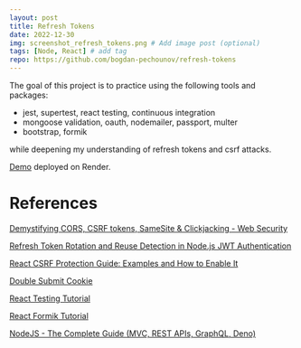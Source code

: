 ```yaml
---
layout: post
title: Refresh Tokens
date: 2022-12-30
img: screenshot_refresh_tokens.png # Add image post (optional)
tags: [Node, React] # add tag
repo: https://github.com/bogdan-pechounov/refresh-tokens
---
```


The goal of this project is to practice using the following tools and packages:
- jest, supertest, react testing, continuous integration
- mongoose validation, oauth, nodemailer, passport, multer  
- bootstrap, formik

while deepening my understanding of refresh tokens and csrf attacks.

[Demo](https://refresh-tokens-app.onrender.com/) deployed on Render.

# References
[Demystifying CORS, CSRF tokens, SameSite & Clickjacking - Web Security](https://michaelzanggl.com/articles/web-security-cors-csrf-samesite/)

[Refresh Token Rotation and Reuse Detection in Node.js JWT Authentication](https://www.youtube.com/watch?v=s-4k5TcGKHg)

[React CSRF Protection Guide: Examples and How to Enable It](https://www.stackhawk.com/blog/react-csrf-protection-guide-examples-and-how-to-enable-it/)

[Double Submit Cookie](https://cheatsheetseries.owasp.org/cheatsheets/Cross-Site_Request_Forgery_Prevention_Cheat_Sheet.html#double-submit-cookie)

[React Testing Tutorial](https://www.youtube.com/playlist?list=PLC3y8-rFHvwirqe1KHFCHJ0RqNuN61SJd)

[React Formik Tutorial](https://www.youtube.com/playlist?list=PLC3y8-rFHvwiPmFbtzEWjESkqBVDbdgGu)

[NodeJS - The Complete Guide (MVC, REST APIs, GraphQL, Deno)](https://www.udemy.com/course/nodejs-the-complete-guide/)
